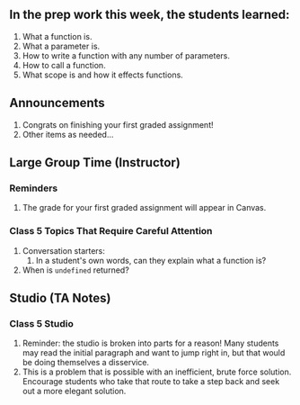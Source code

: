 ## In the prep work this week, the students learned:
1. What a function is.
1. What a parameter is.
1. How to write a function with any number of parameters.
1. How to call a function.
1. What scope is and how it effects functions.

## Announcements
1. Congrats on finishing your first graded assignment!
1. Other items as needed...

## Large Group Time (Instructor)
### Reminders
1. The grade for your first graded assignment will appear in Canvas.

### Class 5 Topics That Require Careful Attention
1. Conversation starters:
   1. In a student's own words, can they explain what a function is?
1. When is ``undefined`` returned?

## Studio (TA Notes)

### Class 5 Studio
1. Reminder: the studio is broken into parts for a reason! Many students may read the initial paragraph and want to jump right in, but that would be doing themselves a disservice.
1. This is a problem that is possible with an inefficient, brute force solution. Encourage students who take that route to take a step back and seek out a more elegant solution.